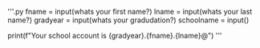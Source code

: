 '''.py
fname = input(whats your first name?)
lname = input(whats your last name?)
gradyear = input(whats your gradudation?)
schoolname = input()

print(f"Your school account is {gradyear}.{fname}.{lname}@")
'''
